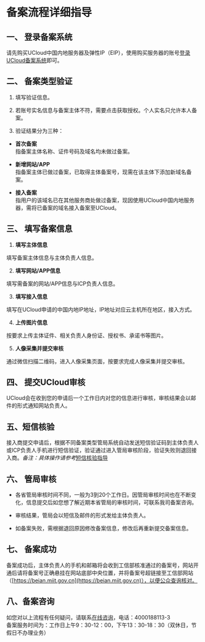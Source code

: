 

# 备案流程详细指导

## 一、 登录备案系统

请先购买UCloud中国内地服务器及弹性IP（EIP），使用购买服务器的账号[登录UCloud备案系统](https://console.ucloud.cn/icp/)即可。  

## 二、 备案类型验证

1. 填写验证信息。

2. 若账号实名信息与备案主体不符，需要点击获取授权。个人实名只允许本人备案。

3. 验证结果分为三种：

- **首次备案**  
  指备案主体名称、证件号码及域名均未做过备案。  

- **新增网站/APP**  
  指备案主体已做过备案，已取得主体备案号，现需在该主体下添加新域名备案。  

- **接入备案**  
  指用户的该域名已在其他服务商处做过备案，现因使用UCloud中国内地服务器，需将已备案的域名接入备案至UCloud。

## 三、 填写备案信息

1. **填写主体信息**

填写备案主体信息与主体负责人信息。

2. **填写网站/APP信息**

填写需备案的网站/APP信息与ICP负责人信息。

3. **填写接入信息**

填写在UCloud申请的中国内地IP地址，IP地址对应云主机所在地区，接入方式。

4. **上传图片信息**

按要求上传主体证件、相关负责人身份证、授权书、承诺书等图片。

5. **人像采集并提交审核**

通过微信扫描二维码，进入人像采集页面，按要求完成人像采集并提交审核。

## 四、 提交UCloud审核

UCloud会在收到您的申请后一个工作日内对您的信息进行审核，审核结果会以邮件的形式通知网站负责人。   

## 五、短信核验

接入商提交申请后，根据不同备案类型管局系统自动发送短信验证码到主体负责人或ICP负责人手机进行短信验证，验证通过进入管局审核阶段，验证失败则退回接入商。*备注：具体操作请参考*[短信核验指导](https://docs.ucloud.cn/beian1/guidance/guidance2)

## 六、 管局审核

- 各省管局审核时间不同，一般为3到20个工作日。因管局审核时间也在不断变化，信息提交后如您想了解近期本省管局的审核时间，可联系我司备案咨询。  

- 审核结果，管局会以短信及邮件的形式发给主体负责人。

- 如备案失败，需根据退回原因修改备案信息，修改后再重新提交备案信息。

## 七、 备案成功

备案成功后，主体负责人的手机和邮箱将会收到工信部核准通过的备案号，网站开通后请将备案号正确悬挂在网站底部中央位置，并将备案号超链接至工信部网站（[https://beian.miit.gov.cn](https://beian.miit.gov.cn)），以便公众查询核对。

## 八、备案咨询

如您对以上流程有任何疑问，请联系[在线咨询](https://spt.ucloud.cn/30002)，电话：4000188113-3  
备案服务时间为：工作日上午9：30-12：00，下午13：30-18：30（双休日，节假日不办理业务）
